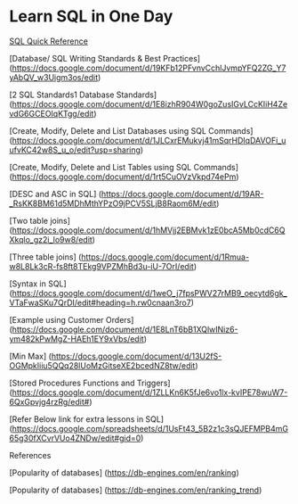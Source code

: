 # Learn SQL in One Day

[SQL Quick Reference](https://docs.google.com/document/d/16rqD6Enxii_Y5aSs7Hz5_CM3CnNGzYqgRA5OeiKU5HQ/edit#heading=h.rw0cnaan3ro7)

[Database/ SQL Writing Standards & Best Practices]
(https://docs.google.com/document/d/19KFb12PFvnvCchlJvmpYFQ2ZG_Y7yAbQV_w3Uigm3os/edit)

[2 SQL Standards1 Database Standards]
(https://docs.google.com/document/d/1E8izhR904W0goZusIGvLCcKIiH4ZevdG6GCEOIqKTgg/edit)

[Create, Modify, Delete and List Databases using SQL Commands]
(https://docs.google.com/document/d/1JLCxrEMukvj41mSqrHDIqDAVOFi_uufvKC42w8S_u_o/edit?usp=sharing)

[Create, Modify, Delete and List Tables using SQL Commands]
(https://docs.google.com/document/d/1rt5CuOVzVkpd74ePm)

[DESC and ASC in SQL]
(https://docs.google.com/document/d/19AR-_RsKK8BM61d5MDhMthYPzO9jPCV5SLjB8Raom6M/edit)

[Two table joins]
(https://docs.google.com/document/d/1hMVjj2EBMvk1zE0bcA5Mb0cdC6QXkqlo_gz2i_lo9w8/edit)


[Three table joins]
(https://docs.google.com/document/d/1Rmua-w8L8Lk3cR-fs8ft8TEkg9VPZMhBd3u-iU-7OrI/edit)

[Syntax in SQL]
(https://docs.google.com/document/d/1weO_j7fpsPWV27rMB9_oecytd6gk_VTaFwaSKu7QrDI/edit#heading=h.rw0cnaan3ro7)

[Example using Customer Orders]
(https://docs.google.com/document/d/1E8LnT6bB1XQlwINiz6-ym482kPwMgZ-HAEh1EY9xVbs/edit)

[Min Max]
(https://docs.google.com/document/d/13U2fS-OGMpkIiiu5QQq28lUoMzGitseXE2bcedNZ8tw/edit)

[Stored Procedures Functions and Triggers]
(https://docs.google.com/document/d/1ZLLKn6K5fJe6vo1lx-kvIPE78wuW7-6QxGpvjg4rzRg/edit#)

[Refer Below link for extra lessons in SQL]
(https://docs.google.com/spreadsheets/d/1UsFt43_5B2z1c3sQJEFMPB4mG65g30fXCvrVUo4ZNDw/edit#gid=0)


References

[Popularity of databases]
(https://db-engines.com/en/ranking)

[Popularity of databases]
(https://db-engines.com/en/ranking_trend)


